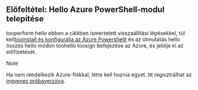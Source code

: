 ## <a name="prerequisite-install-hello-azure-powershell-module"></a>Előfeltétel: Hello Azure PowerShell-modul telepítése

tooperform hello ebben a cikkben ismertetett visszaállítási lépésekkel, túl kell[tooinstall és konfigurálja az Azure Powershellt](/powershell/azureps-cmdlets-docs) és az útmutatás hello összes hello módon toohello toosign befejezése az Azure, és jelölje ki az előfizetését.

> [!NOTE]
> Ha nem rendelkezik Azure-fiókkal, létre kell hoznia egyet. Itt regisztrálhat az [ingyenes próbaverzióra](../articles/active-directory/sign-up-organization.md).
